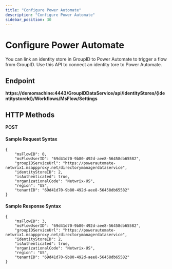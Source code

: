 ```yaml
---
title: "Configure Power Automate"
description: "Configure Power Automate"
sidebar_position: 30
---
```


# Configure Power Automate

You can link an identity store in GroupID to Power Automate to trigger a flow from GroupID. Use this
API to connect an identity tore to Power Automate.

## Endpoint

**https://demomachine:4443/GroupIDDataService/api/IdentityStores/{identitystoreId}/Workflows/MsFlow/Settings**

## HTTP Methods

**POST**

#### Sample Request Syntax

```
{
    "msFlowID": 0,
    "msFlowUserID": "69d41d70-9b80-492d-aee8-56458db65582",
    "groupIDServiceUrl": "https://powerautomate-netwrix1.msappproxy.net/directorymanagerdataservice",
    "identityStoreID": 2,
    "isAuthenticated": true,
    "organizationalCode": "Netwrix-US",
    "region": "US",
    "tenantID": "69d41d70-9b80-492d-aee8-56458db65582"
}
```

#### Sample Response Syntax

```
{
    "msFlowID": 3,
    "msFlowUserID": "69d41d70-9b80-492d-aee8-56458db65582",
    "groupIDServiceUrl": "https://powerautomate-netwrix1.msappproxy.net/directorymanagerdataservice",
    "identityStoreID": 2,
    "isAuthenticated": true,
    "organizationalCode": "Netwrix-US",
    "region": "US",
    "tenantID": "69d41d70-9b80-492d-aee8-56458db65582"
}
```
